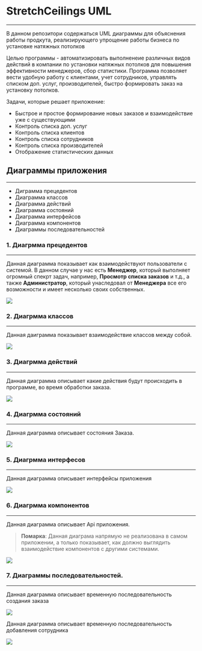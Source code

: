 # StretchCeilings UML
<hr>

В данном репозитори содержаться UML диаграммы для объяснения работы продкута, реализирующего упрощение работы бизнеса по установке натяжных потолков

Целью программы - автоматизировать выполненеие различных видов действий в компании по установки натяжных потолков
для повышения эффективности менеджеров, сбор статистики. Программа позволяет вести удобную работу с клиентами,
учет сотрудников, управлять списком доп. услуг, производителей, быстро формировать заказ на установку потолков.

Задачи, которые решает приложение:
- Быстрое и простое формирование новых заказов и взаимодействие уже с существующими
- Контроль списка доп. услуг
- Контроль списка клиентов
- Контроль списка сотрудников
- Контроль списка производителей
- Отображение статистических данных

## Диаграммы приложения
<hr>

- Диграмма прецедентов
- Диаграмма классов
- Диаграмма действий
- Диаграмма состояний
- Диаграмма интерфейсов
- Диаграмма компонентов
- Диаграммы последовательностей

### 1. Диагрмма прецедентов
<hr>

Данная диаграмма показывает как взаимодействуют пользователи с системой. 
В данном случае у нас есть **Менеджер**, который выполняет огромный спекрт задач, например, **Просмотр списка заказов** 
и т.д., а также **Администратор**, который унаследовал от **Менеджера** все его возможности и имеет несколько своих собственных.

![](assets/use_case_diagram.jpg)

### 2. Диагрмма классов
<hr>

Данная даиграмма показывает взаимодействие классов между собой.

![](assets/class_diagram.jpg)

### 3. Диагрмма действий
<hr>

Данная диаграмма описывает какие действия будут происходить в программе, во время обработки заказа.

![](assets/activity_diagram.jpg)

### 4. Диагрмма состояний
<hr>

Данная диаграмма описывает состояния Заказа.

![](assets/state_diagram.jpg)

### 5. Диагрмма интерфесов
<hr>

Данная диаграмма описывает интерфейсы приложения

![](assets/interface_diagram.jpg)


### 6. Диагрмма компонентов
<hr>

Данная диаграмма описывает Api приложения.

> **Помарка**: Данная диаграма напрямую не реализована в самом приложении, а только показывает,
> как должно выглядить взаимодействие компонентов с другими системами.

![](assets/component_diagram.jpg)


### 7. Диаграммы последовательностей.
<hr>

Данная диаграмма описывает временную последовательность создания заказа

![](assets/sequence_diagram-add_new_order.jpg)

Данная диаграмма описывает временную последовательность добавления сотрудника

![](assets/sequence_diagram-add_new_employee.jpg)